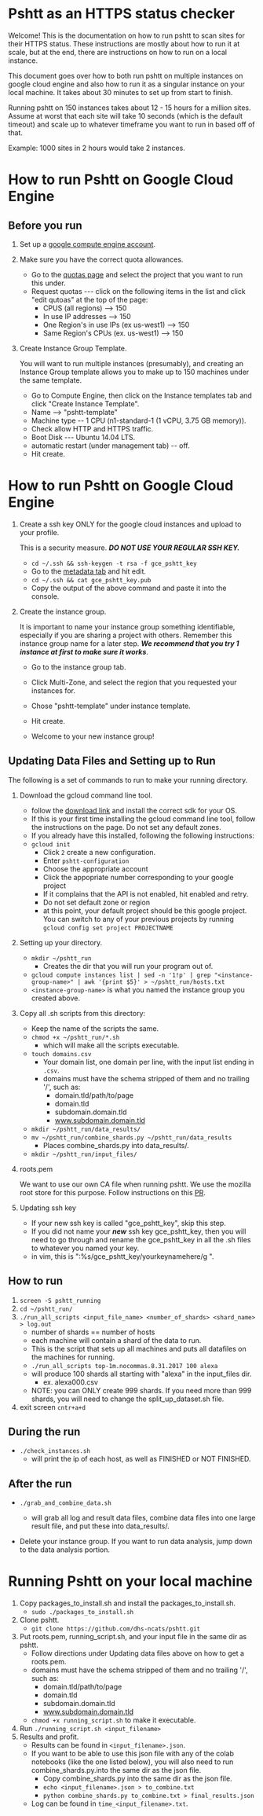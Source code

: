 # Pshtt as an HTTPS status checker

Welcome! This is the documentation on how to run pshtt to scan sites for their
HTTPS status. These instructions are mostly about how to run it at scale, but at
the end, there are instructions on how to run on a local instance.

This document goes over how to both run pshtt on multiple instances on google
cloud engine and also how to run it as a singular instance on your local
machine. It takes about 30 minutes to set up from start to finish.

Running pshtt on 150 instances takes about 12 - 15 hours for a million sites.
Assume at worst that each site will take 10 seconds (which is the default
timeout) and scale up to whatever timeframe you want to run in based off of
that.

Example: 1000 sites in 2 hours would take 2 instances.

# How to run Pshtt on Google Cloud Engine

## Before you run

1.  Set up a [google compute engine
    account](https://cloud.google.com/compute/docs/access/user-accounts/).

2.  Make sure you have the correct quota allowances.

    *   Go to the [quotas page](https://cloud.google.com/compute/quotas)
		and select the project that you want to run this under.
    *   Request quotas --- click on the following items in the list and click
        "edit qutoas" at the top of the page:
        *   CPUS (all regions) --> 150
        *   In use IP addresses --> 150
        *   One Region's in use IPs (ex us-west1) --> 150
        *   Same Region's CPUs (ex. us-west1) --> 150

3.  Create Instance Group Template.

    You will want to run multiple instances (presumably), and creating an
    Instance Group template allows you to make up to 150 machines under the same
    template.

    *   Go to Compute Engine, then click on the Instance templates
        tab and click "Create Instance Template".
    *   Name --> "pshtt-template"
    *   Machine type -- 1 CPU (n1-standard-1 (1 vCPU, 3.75 GB memory)).
    *   Check allow HTTP and HTTPS traffic.
    *   Boot Disk --- Ubuntu 14.04 LTS.
    *   automatic restart (under management tab) -- off.
    *   Hit create.

# How to run Pshtt on Google Cloud Engine

1.  Create a ssh key ONLY for the google cloud instances and upload to your
    profile.

    This is a security measure. ***DO NOT USE YOUR REGULAR SSH KEY.***

    *   `cd ~/.ssh && ssh-keygen -t rsa -f gce_pshtt_key`
    *   Go to the [metadata
        tab](https://cloud.google.com/compute/docs/instances/adding-removing-ssh-keys) and hit edit.
    *   `cd ~/.ssh && cat gce_pshtt_key.pub`
    *   Copy the output of the above command and paste it into the console.

2.  Create the instance group.

    It is important to name your instance group something identifiable,
    especially if you are sharing a project with others. Remember this instance
    group name for a later step. ***We recommend that you try 1 instance at
    first to make sure it works***.

    *   Go to the instance group tab.
    *   Click Multi-Zone, and select the region that you requested your
        instances for.
    *   Chose "pshtt-template" under instance template.

    *   Hit create.

    *   Welcome to your new instance group!

## Updating Data Files and Setting up to Run

The following is a set of commands to run to make your running directory.

1.  Download the gcloud command line tool.

    *   follow the [download
        link](https://cloud.google.com/sdk/docs/#install_the_latest_cloud_tools_version_cloudsdk_current_version)
        and install the correct sdk for your OS.
    *   If this is your first time installing the gcloud command line tool,
        follow the instructions on the page. Do not set any default zones.
    *   If you already have this installed, following the following
        instructions:
    *   `gcloud init`
        *   Click `2` create a new configuration.
        *   Enter `pshtt-configuration`
        *   Choose the appropriate account
        *   Click the appopriate number corresponding to your google project
        *   If it complains that the API is not enabled, hit enabled and retry.
        *   Do not set default zone or region
        *   at this point, your default project should be this google project.
            You can switch to any of your previous projects by running `gcloud
            config set project PROJECTNAME`

2.  Setting up your directory.

    *   `mkdir ~/pshtt_run`
        *   Creates the dir that you will run your program out of.
    *   `gcloud compute instances list | sed -n '1!p' | grep
        "<instance-group-name>" | awk '{print $5}' > ~/pshtt_run/hosts.txt`
    *   `<instance-group-name>` is what you named the instance group you created
        above.

3.  Copy all .sh scripts from this directory:

    *   Keep the name of the scripts the same.
    *   `chmod +x ~/pshtt_run/*.sh`
        *   which will make all the scripts executable.
    *   `touch domains.csv`
        *   Your domain list, one domain per line, with the input list ending in
            `.csv`.
        *   domains must have the schema stripped of them and no trailing '/',
            such as:
            *   domain.tld/path/to/page
            *   domain.tld
            *   subdomain.domain.tld
            *   www.subdomain.domain.tld
    *   `mkdir ~/pshtt_run/data_results/`
    *   `mv ~/pshtt_run/combine_shards.py ~/pshtt_run/data_results`
        *   Places combine_shards.py into data_results/.
    *   `mkdir ~/pshtt_run/input_files/`

4.  roots.pem

    We want to use our own CA file when running pshtt. We use the mozilla root
    store for this purpose. Follow instructions on this
    [PR](https://github.com/agl/extract-nss-root-certs).

5.  Updating ssh key

    *   If your new ssh key is called "gce_pshtt_key", skip this step.
    *   If you did not name your ***new*** ssh key gce_pshtt_key, then you will
        need to go through and rename the gce_pshtt_key in all the .sh files to
        whatever you named your key.
    *   in vim, this is ":%s/gce_pshtt_key/yourkeynamehere/g <enter>".

## How to run

1.  `screen -S pshtt_running`
2.  `cd ~/pshtt_run/`
3.  `./run_all_scripts <input_file_name> <number_of_shards> <shard_name> >
    log.out`
    *   number of shards == number of hosts
    *   each machine will contain a shard of the data to run.
    *   This is the script that sets up all machines and puts all datafiles on
        the machines for running.
    *   `./run_all_scripts top-1m.nocommas.8.31.2017 100 alexa`
    *   will produce 100 shards all starting with "alexa" in the input_files
        dir.
        *   ex. alexa000.csv
    *   NOTE: you can ONLY create 999 shards. If you need more than 999 shards,
        you will need to change the split_up_dataset.sh file.
4.  exit screen `cntr+a+d`

## During the run

*   `./check_instances.sh`
    *   will print the ip of each host, as well as FINISHED or NOT FINISHED.

## After the run

*   `./grab_and_combine_data.sh`

    *   will grab all log and result data files, combine data files into one
        large result file, and put these into data_results/.

*   Delete your instance group. If you want to run data analysis, jump down to
    the data analysis portion.

# Running Pshtt on your local machine

1.  Copy packages_to_install.sh and install the packages_to_install.sh.
    *   `sudo ./packages_to_install.sh`
2.  Clone pshtt.
    *   `git clone https://github.com/dhs-ncats/pshtt.git`
3.  Put roots.pem, running_script.sh, and your input file in the same dir as
    pshtt.
    *   Follow directions under Updating data files above on how to get a
        roots.pem.
    *   domains must have the schema stripped of them and no trailing '/', such
        as:
        *   domain.tld/path/to/page
        *   domain.tld
        *   subdomain.domain.tld
        *   www.subdomain.domain.tld
    *   `chmod +x running_script.sh` to make it executable.
4.  Run `./running_script.sh <input_filename>`
5.  Results and profit.
    *   Results can be found in `<input_filename>.json`.
    *   If you want to be able to use this json file with any of the colab
        notebooks (like the one listed below), you will also need to run
        combine_shards.py.into the same dir as the json file.
        *   Copy combine_shards.py into the same dir as the json file.
        *   `echo <input_filename>.json > to_combine.txt`
        *   `python combine_shards.py to_combine.txt > final_results.json`
    *   Log can be found in `time_<input_filename>.txt`.
